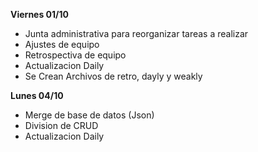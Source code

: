 **Viernes 01/10**

- Junta administrativa para reorganizar tareas a realizar
- Ajustes de equipo
- Retrospectiva de equipo
- Actualizacion Daily
- Se Crean Archivos de retro, dayly y weakly

**Lunes 04/10**

- Merge de base de datos (Json)
- Division de CRUD
- Actualizacion Daily

